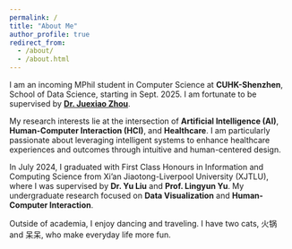 ```yaml
---
permalink: /
title: "About Me"
author_profile: true
redirect_from: 
  - /about/
  - /about.html
---
```


I am an incoming MPhil student in Computer Science at **CUHK-Shenzhen**, School of Data Science, starting in Sept. 2025. I am fortunate to be supervised by [**Dr. Juexiao Zhou**](https://www.joshuachou.ink/about/).

My research interests lie at the intersection of **Artificial Intelligence (AI)**, **Human-Computer Interaction (HCI)**, and **Healthcare**. I am particularly passionate about leveraging intelligent systems to enhance healthcare experiences and outcomes through intuitive and human-centered design.

In July 2024, I graduated with First Class Honours in Information and Computing Science from Xi’an Jiaotong-Liverpool University (XJTLU), where I was supervised by **Dr. Yu Liu** and **Prof. Lingyun Yu**. My undergraduate research focused on **Data Visualization** and **Human-Computer Interaction**.

Outside of academia, I enjoy dancing and traveling. I have two cats, 火锅 and 呆呆, who make everyday life more fun.
